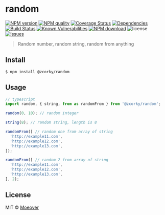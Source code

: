 # random

[![NPM version](https://img.shields.io/npm/v/@zcorky/random.svg?style=flat)](https://www.npmjs.com/package/@zcorky/random)
[![NPM quality](http://npm.packagequality.com/shield/%40zcorky%2Frandom.svg)](http://packagequality.com/#?package=@zcorky/random)
[![Coverage Status](https://codecov.io/gh/zcorky/random/branch/master/graph/badge.svg)](https://codecov.io/gh/zcorky/random)
[![Dependencies](https://img.shields.io/david/zcorky/random.svg?style=flat-square)](https://david-dm.org/zcorky/random)
[![Build Status](https://travis-ci.com/zcorky/random.svg?branch=master)](https://travis-ci.com/zcorky/random)
[![Known Vulnerabilities](https://snyk.io/test/npm/@zcorky/random/badge.svg?style=flat-square)](https://snyk.io/test/npm/@zcorky/random)
[![NPM download](https://img.shields.io/npm/dm/@zcorky/random.svg?style=flat-square)](https://www.npmjs.com/package/@zcorky/random)
![license](https://img.shields.io/github/license/zcorky/random.svg)
[![issues](https://img.shields.io/github/issues/zcorky/random.svg)](https://github.com/zcorky/random/issues)

> Random number, random string, random from anything

## Install

```
$ npm install @zcorky/random
```

## Usage

```js
// typescript
import random, { string, from as randomFrom } from '@zcorky/random';

random(0, 10); // random integer

string(8); // random string, length is 8

randomFrom([ // random one from array of string
  'http://example11.com',
  'http://example12.com',
  'http://example13.com',
]);

randomFrom([ // random 2 from array of string
  'http://example11.com',
  'http://example12.com',
  'http://example13.com',
], 2);
```

## License

MIT © [Moeover](https://moeover.com)
